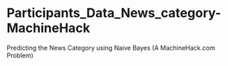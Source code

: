 # Participants_Data_News_category-MachineHack
Predicting the News Category using Naive Bayes (A MachineHack.com Problem)
